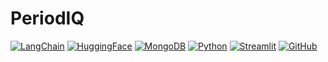 # PeriodIQ


[![LangChain](https://img.shields.io/badge/LangChain-Chatbot-00A3FF?style=for-the-badge&logo=LangChain)](https://www.langchain.com/)
[![HuggingFace](https://img.shields.io/badge/HuggingFace-Model-FFCC00?style=for-the-badge&logo=Hugging%20Face)](https://huggingface.co/)
[![MongoDB](https://img.shields.io/badge/MongoDB-Database-47A248?style=for-the-badge&logo=MongoDB)](https://www.mongodb.com/)
[![Python](https://img.shields.io/badge/Python-3.10+-3776AB?style=for-the-badge&logo=Python)](https://www.python.org/)
[![Streamlit](https://img.shields.io/badge/Streamlit-UI-E03B8B?style=for-the-badge&logo=Streamlit)](https://streamlit.io/)
[![GitHub](https://img.shields.io/badge/GitHub-Code-181717?style=for-the-badge&logo=GitHub)](https://github.com/)
